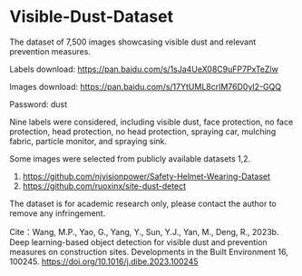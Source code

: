 # Visible-Dust-Dataset

The dataset of 7,500 images showcasing visible dust and relevant prevention measures. 

Labels download:  https://pan.baidu.com/s/1sJa4UeX08C9uFP7PxTeZlw 

Images download:  https://pan.baidu.com/s/17YtUML8crIM76D0yI2-GQQ  

Password: dust

Nine labels were considered, including visible dust, face protection, no face protection, head protection, no head protection, spraying car, mulching fabric, particle monitor, and spraying sink.

Some images were selected from publicly available datasets 1,2.
1. https://github.com/njvisionpower/Safety-Helmet-Wearing-Dataset
2. https://github.com/ruoxinx/site-dust-detect

The dataset is for academic research only, please contact the author to remove any infringement.

Cite：Wang, M.P., Yao, G., Yang, Y., Sun, Y.J., Yan, M., Deng, R., 2023b. Deep learning-based object detection for visible dust and prevention measures on construction sites. Developments in the Built Environment 16, 100245. https://doi.org/10.1016/j.dibe.2023.100245
